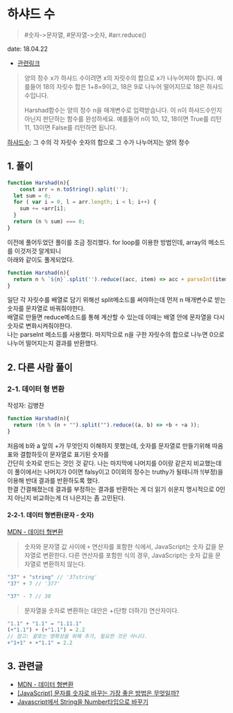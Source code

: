 # 하샤드 수

> #숫자->문자열, #문자열->숫자, #arr.reduce()

date: 18.04.22

* [관련링크](/https://programmers.co.kr/learn/challenge_codes/129)

> 양의 정수 x가 하샤드 수이려면 x의 자릿수의 합으로 x가 나누어져야 합니다. 예를들어 18의 자릿수 합은 1+8=9이고, 18은 9로 나누어 떨어지므로 18은 하샤드 수입니다.
>
> Harshad함수는 양의 정수 n을 매개변수로 입력받습니다. 이 n이 하샤드수인지 아닌지 판단하는 함수를 완성하세요.
예를들어 n이 10, 12, 18이면 True를 리턴 11, 13이면 False를 리턴하면 됩니다.

[하샤드수](https://ko.wikipedia.org/wiki/%ED%95%98%EC%83%A4%EB%93%9C_%EC%88%98): 그 수의 각 자릿수 숫자의 합으로 그 수가 나누어지는 양의 정수

## 1. 풀이

```js
function Harshad(n){
 	const arr = n.toString().split('');
  let sum = 0;
  for ( var i = 0, l = arr.length; i < l; i++) {
    sum += +arr[i];
  }
  return (n % sum) === 0;
}
```
이전에 풀어두었던 풀이를 조금 정리했다. for loop를 이용한 방법인데, array의 메소드를 이것저것 알게되니  
아래와 같이도 풀게되었다.
```js
function Harshad(n){
  return n % `${n}`.split('').reduce((acc, item) => acc + parseInt(item), 0) === 0;
}
```
일단 각 자릿수를 배열로 담기 위해선 split메소드를 써야하는데 먼저 n 매개변수로 받는 숫자를 문자열로 바꿔줘야한다.  
배열로 만들면 reduce메소드를 통해 계산할 수 있는데 이때는 배열 안에 문자열을 다시 숫자로 변화시켜줘야한다.  
나는 parseInt 메소드를 사용했다. 마지막으로 n을 구한 자릿수의 합으로 나누면 0으로 나누어 떨어지는지 결과를 반환했다.

## 2. 다른 사람 풀이

### 2-1. 데이터 형 변환

작성자: 김병찬

```js
function Harshad(n){
  return !(n % (n + "").split("").reduce((a, b) => +b + +a ));
}
```
처음에 b와 a 앞의 +가 무엇인지 이해하지 못했는데, 숫자를 문자열로 만들기위해 따옴표와 결합하듯이 문자열로 표기된 숫자를  
간단히 숫자로 만드는 것인 것 같다. 나는 마지막에 나머지를 0이랑 같은지 비교했는데  
이 풀이에서는 나머지가 0이면 falsy이고 0이외의 정수는 truthy가 될테니까 !(부정)을 이용해 반대 결과를 반환하도록 했다.  
한결 간결해졌는데 결과를 부정하는 결과를 반환하는 게 더 읽기 쉬운지 명시적으로 0인지 아닌지 비교하는게 더 나은지는 좀 고민된다.

#### 2-2-1. 데이터 형변환(문자 - 숫자)

[MDN - 데이터 형변환](https://goo.gl/4EXcTh)
> 숫자와 문자열 값 사이에 `+` 연산자를 포함한 식에서, JavaScript는 숫자 값을 문자열로 변환한다.
다른 연산자를 포함한 식의 경우, JavaScript는 숫자 값을 문자열로 변환하지 않는다.  

```js
"37" + "string" // '37string'
"37" + 7 // '377'

"37" - 7 // 30
```

> 문자열을 숫자로 변환하는 대안은 +(단항 더하기) 연산자이다.
```js
"1.1" + "1.1" = "1.11.1"
(+"1.1") + (+"1.1") = 2.2
// 참고: 괄호는 명확성을 위해 추가, 필요한 것은 아니다.
+"1+1" + +"1.1" = 2.2
```

## 3. 관련글

+ [MDN - 데이터 형변환](https://goo.gl/4EXcTh)
+ [[JavaScript] 문자를 숫자로 바꾸는 가장 좋은 방법은 무엇일까?](http://programmingsummaries.tistory.com/355)
+ [Javascript에서 String을 Number타입으로 바꾸기](https://blog.outsider.ne.kr/361)